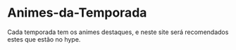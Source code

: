 # Animes-da-Temporada
Cada temporada tem os animes destaques, e neste site será recomendados estes que estão no hype.
